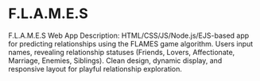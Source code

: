 # F.L.A.M.E.S
F.L.A.M.E.S  Web App  Description: HTML/CSS/JS/Node.js/EJS-based app for predicting relationships using the FLAMES game algorithm. Users input names, revealing relationship statuses (Friends, Lovers, Affectionate, Marriage, Enemies, Siblings). Clean design, dynamic display, and responsive layout for playful relationship exploration. 
